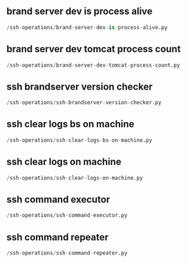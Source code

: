 
## brand server dev is process alive
```python
/ssh-operations/brand-server-dev-is-process-alive.py
```


## brand server dev tomcat process count
```python
/ssh-operations/brand-server-dev-tomcat-process-count.py
```


## ssh brandserver version checker
```python
/ssh-operations/ssh-brandserver-version-checker.py
```


## ssh clear logs bs on machine
```python
/ssh-operations/ssh-clear-logs-bs-on-machine.py
```


## ssh clear logs on machine
```python
/ssh-operations/ssh-clear-logs-on-machine.py
```


## ssh command executor
```python
/ssh-operations/ssh-command-executor.py
```


## ssh command repeater
```python
/ssh-operations/ssh-command-repeater.py
```

